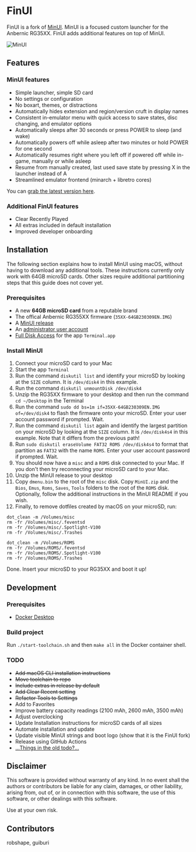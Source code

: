 # FinUI

FinUI is a fork of [MinUI](https://github.com/shauninman/union-minui). MinUI is a
focused custom launcher for the Anbernic RG35XX. FinUI adds additional features on
top of MinUI.

![MinUI](./github/minui-menu-gbc.png)

## Features

### MinUI features

- Simple launcher, simple SD card
- No settings or configuration
- No boxart, themes, or distractions
- Automatically hides extension
  and region/version cruft in
  display names
- Consistent in-emulator menu with
  quick access to save states, disc
  changing, and emulator options
- Automatically sleeps after 30 seconds
  or press POWER to sleep (and wake)
- Automatically powers off while asleep
  after two minutes or hold POWER for
  one second
- Automatically resumes right where
  you left off if powered off while
  in-game, manually or while asleep
- Resume from manually created, last
  used save state by pressing X in
  the launcher instead of A
- Streamlined emulator frontend
  (minarch + libretro cores)

You can [grab the latest version here](https://github.com/shauninman/union-minui/releases).

### Additional FinUI features

- Clear Recently Played
- All extras included in default installation
- Improved developer onboarding

## Installation

The following section explains how to install MinUI using macOS, without having to
download any additional tools. These instructions currently only work with 64GB microSD
cards. Other sizes require additional partitioning steps that this guide does not
cover yet.

### Prerequisites

- A new **64GB microSD card** from a reputable brand
- The offical Anbernic RG355XX firmware (`35XX-64GB230309EN.IMG`)
- A [MinUI release](https://github.com/shauninman/union-minui/releases)
- An [administrator user account](https://support.apple.com/guide/mac-help/change-users-groups-settings-mtusr001/mac)
- [Full Disk Access](https://support.apple.com/guide/mac-help/change-privacy-security-settings-on-mac-mchl211c911f/13.0/mac/13.0)
for the app `Terminal.app`

### Install MinUI

1. Connect your microSD card to your Mac
1. Start the app `Terminal`
1. Run the command `diskutil list` and identify your microSD by looking at the `SIZE`
column. It is `/dev/disk4` in this example.
1. Run the command `diskutil unmountDisk /dev/disk4`
1. Unzip the RG35XX firmware to your desktop and then run the command `cd ~/Desktop`
in the Terminal
1. Run the command `sudo dd bs=1m if=35XX-64GB230309EN.IMG of=/dev/disk4` to flash
the firmware onto your microSD. Enter your user account password if prompted. Wait.
1. Run the command `diskutil list` again and identify the largest partition on your
microSD by looking at the `SIZE` column. It is `/dev/disk4s4` in this example. Note
that it differs from the previous path!
1. Run `sudo diskutil eraseVolume FAT32 ROMS /dev/disk4s4` to format that partition
as `FAT32` with the name `ROMS`. Enter your user account password if prompted. Wait.
1. You should now have a `misc` and a `ROMS` disk connected to your Mac. If you
don't then try reconnecting your microSD card to your Mac.
1. Unzip the MinUI release to your desktop
1. Copy `dmenu.bin` to the root of the `misc` disk. Copy `MinUI.zip` and the `Bios`,
`Emus`, `Roms`, `Saves`, `Tools` folders to the root of the `ROMS` disk. Optionally,
follow the additional instructions in the MinUI README if you wish.
1. Finally, to remove dotfiles created by macOS on your microSD, run:

```shell
dot_clean -m /Volumes/misc
rm -fr /Volumes/misc/.feventsd
rm -fr /Volumes/misc/.Spotlight-V100
rm -fr /Volumes/misc/.Trashes

dot_clean -m /Volumes/ROMS
rm -fr /Volumes/ROMS/.feventsd
rm -fr /Volumes/ROMS/.Spotlight-V100
rm -fr /Volumes/ROMS/.Trashes
```

Done. Insert your microSD to your RG35XX and boot it up!

## Development

### Prerequisites

- [Docker Desktop](https://docker.com/products/docker-desktop)

### Build project

Run `./start-toolchain.sh` and then `make all` in the Docker container shell.

### TODO

- ~~Add macOS CLI installation instructions~~
- ~~Move toolchain to repo~~
- ~~Include extras in release by default~~
- ~~Add Clear Recent setting~~
- ~~Refactor Tools to Settings~~
- Add to Favorites
- Improve battery capacity readings (2100 mAh, 2600 mAh, 3500 mAh)
- Adjust overclocking
- Update Installation instructions for microSD cards of all sizes
- Automate installation and update
- Update visible MinUI strings and boot logo (show that it is the FinUI fork)
- Release using GitHub Actions
- [...Things in the old todo?...](./todo.txt)

## Disclaimer

This software is provided without warranty of any kind. In no event shall the authors
or contributors be liable for any claim, damages, or other liability, arising from,
out of, or in connection with this software, the use of this software, or other
dealings with this software.

Use at your own risk.

## Contributors

robshape, guiburi
